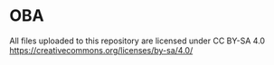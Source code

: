 # OBA
All files uploaded to this repository are licensed under CC BY-SA 4.0
https://creativecommons.org/licenses/by-sa/4.0/
